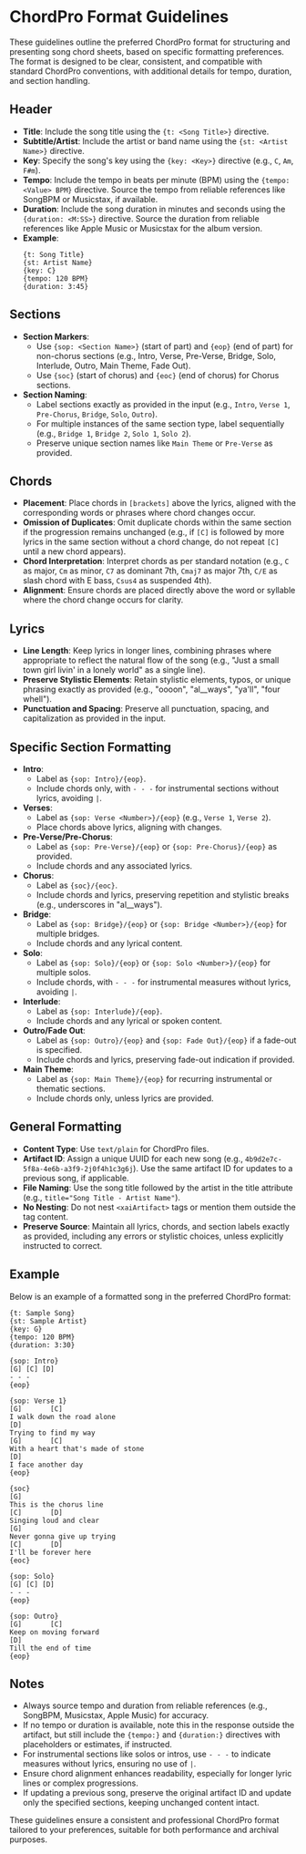 # ChordPro Format Guidelines

These guidelines outline the preferred ChordPro format for structuring and presenting song chord sheets, based on specific formatting preferences. The format is designed to be clear, consistent, and compatible with standard ChordPro conventions, with additional details for tempo, duration, and section handling.

## Header
- **Title**: Include the song title using the `{t: <Song Title>}` directive.
- **Subtitle/Artist**: Include the artist or band name using the `{st: <Artist Name>}` directive.
- **Key**: Specify the song's key using the `{key: <Key>}` directive (e.g., `C`, `Am`, `F#m`).
- **Tempo**: Include the tempo in beats per minute (BPM) using the `{tempo: <Value> BPM}` directive. Source the tempo from reliable references like SongBPM or Musicstax, if available.
- **Duration**: Include the song duration in minutes and seconds using the `{duration: <M:SS>}` directive. Source the duration from reliable references like Apple Music or Musicstax for the album version.
- **Example**:
  ```
  {t: Song Title}
  {st: Artist Name}
  {key: C}
  {tempo: 120 BPM}
  {duration: 3:45}
  ```

## Sections
- **Section Markers**:
  - Use `{sop: <Section Name>}` (start of part) and `{eop}` (end of part) for non-chorus sections (e.g., Intro, Verse, Pre-Verse, Bridge, Solo, Interlude, Outro, Main Theme, Fade Out).
  - Use `{soc}` (start of chorus) and `{eoc}` (end of chorus) for Chorus sections.
- **Section Naming**:
  - Label sections exactly as provided in the input (e.g., `Intro`, `Verse 1`, `Pre-Chorus`, `Bridge`, `Solo`, `Outro`).
  - For multiple instances of the same section type, label sequentially (e.g., `Bridge 1`, `Bridge 2`, `Solo 1`, `Solo 2`).
  - Preserve unique section names like `Main Theme` or `Pre-Verse` as provided.

## Chords
- **Placement**: Place chords in `[brackets]` above the lyrics, aligned with the corresponding words or phrases where chord changes occur.
- **Omission of Duplicates**: Omit duplicate chords within the same section if the progression remains unchanged (e.g., if `[C]` is followed by more lyrics in the same section without a chord change, do not repeat `[C]` until a new chord appears).
- **Chord Interpretation**: Interpret chords as per standard notation (e.g., `C` as major, `Cm` as minor, `C7` as dominant 7th, `Cmaj7` as major 7th, `C/E` as slash chord with E bass, `Csus4` as suspended 4th).
- **Alignment**: Ensure chords are placed directly above the word or syllable where the chord change occurs for clarity.

## Lyrics
- **Line Length**: Keep lyrics in longer lines, combining phrases where appropriate to reflect the natural flow of the song (e.g., "Just a small town girl livin' in a lonely world" as a single line).
- **Preserve Stylistic Elements**: Retain stylistic elements, typos, or unique phrasing exactly as provided (e.g., "oooon", "al__ways", "ya'll", "four whell").
- **Punctuation and Spacing**: Preserve all punctuation, spacing, and capitalization as provided in the input.

## Specific Section Formatting
- **Intro**:
  - Label as `{sop: Intro}/{eop}`.
  - Include chords only, with `- - -` for instrumental sections without lyrics, avoiding `|`.
- **Verses**:
  - Label as `{sop: Verse <Number>}/{eop}` (e.g., `Verse 1`, `Verse 2`).
  - Place chords above lyrics, aligning with changes.
- **Pre-Verse/Pre-Chorus**:
  - Label as `{sop: Pre-Verse}/{eop}` or `{sop: Pre-Chorus}/{eop}` as provided.
  - Include chords and any associated lyrics.
- **Chorus**:
  - Label as `{soc}/{eoc}`.
  - Include chords and lyrics, preserving repetition and stylistic breaks (e.g., underscores in "al__ways").
- **Bridge**:
  - Label as `{sop: Bridge}/{eop}` or `{sop: Bridge <Number>}/{eop}` for multiple bridges.
  - Include chords and any lyrical content.
- **Solo**:
  - Label as `{sop: Solo}/{eop}` or `{sop: Solo <Number>}/{eop}` for multiple solos.
  - Include chords, with `- - -` for instrumental measures without lyrics, avoiding `|`.
- **Interlude**:
  - Label as `{sop: Interlude}/{eop}`.
  - Include chords and any lyrical or spoken content.
- **Outro/Fade Out**:
  - Label as `{sop: Outro}/{eop}` and `{sop: Fade Out}/{eop}` if a fade-out is specified.
  - Include chords and lyrics, preserving fade-out indication if provided.
- **Main Theme**:
  - Label as `{sop: Main Theme}/{eop}` for recurring instrumental or thematic sections.
  - Include chords only, unless lyrics are provided.

## General Formatting
- **Content Type**: Use `text/plain` for ChordPro files.
- **Artifact ID**: Assign a unique UUID for each new song (e.g., `4b9d2e7c-5f8a-4e6b-a3f9-2j0f4h1c3g6j`). Use the same artifact ID for updates to a previous song, if applicable.
- **File Naming**: Use the song title followed by the artist in the title attribute (e.g., `title="Song Title - Artist Name"`).
- **No Nesting**: Do not nest `<xaiArtifact>` tags or mention them outside the tag content.
- **Preserve Source**: Maintain all lyrics, chords, and section labels exactly as provided, including any errors or stylistic choices, unless explicitly instructed to correct.

## Example
Below is an example of a formatted song in the preferred ChordPro format:

```
{t: Sample Song}
{st: Sample Artist}
{key: G}
{tempo: 120 BPM}
{duration: 3:30}

{sop: Intro}
[G] [C] [D]
- - -
{eop}

{sop: Verse 1}
[G]       [C]
I walk down the road alone
[D]
Trying to find my way
[G]       [C]
With a heart that's made of stone
[D]
I face another day
{eop}

{soc}
[G]
This is the chorus line
[C]       [D]
Singing loud and clear
[G]
Never gonna give up trying
[C]       [D]
I'll be forever here
{eoc}

{sop: Solo}
[G] [C] [D]
- - -
{eop}

{sop: Outro}
[G]       [C]
Keep on moving forward
[D]
Till the end of time
{eop}
```

## Notes
- Always source tempo and duration from reliable references (e.g., SongBPM, Musicstax, Apple Music) for accuracy.
- If no tempo or duration is available, note this in the response outside the artifact, but still include the `{tempo:}` and `{duration:}` directives with placeholders or estimates, if instructed.
- For instrumental sections like solos or intros, use `- - -` to indicate measures without lyrics, ensuring no use of `|`.
- Ensure chord alignment enhances readability, especially for longer lyric lines or complex progressions.
- If updating a previous song, preserve the original artifact ID and update only the specified sections, keeping unchanged content intact.

These guidelines ensure a consistent and professional ChordPro format tailored to your preferences, suitable for both performance and archival purposes.